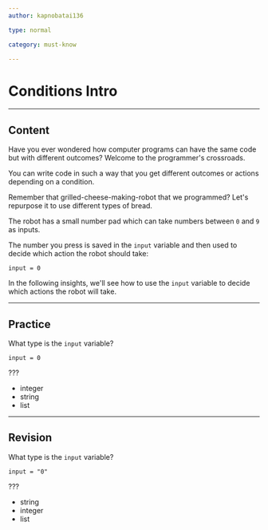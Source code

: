 ```yaml
---
author: kapnobatai136

type: normal

category: must-know

---
```


# Conditions Intro

---
## Content

Have you ever wondered how computer programs can have the same code but with different outcomes? Welcome to the programmer's crossroads.

You can write code in such a way that you get different outcomes or actions depending on a condition.

Remember that grilled-cheese-making-robot that we programmed? Let's repurpose it to use different types of bread.

The robot has a small number pad which can take numbers between `0` and `9` as inputs. 

The number you press is saved in the `input` variable and then used to decide which action the robot should take:

```plain-text
input = 0
```

In the following insights, we'll see how to use the `input` variable to decide which actions the robot will take.

---
## Practice

What type is the `input` variable?

```plain-text
input = 0
```

???

* integer
* string
* list

---
## Revision

What type is the `input` variable?

```plain-text
input = "0"
```

???

* string
* integer
* list